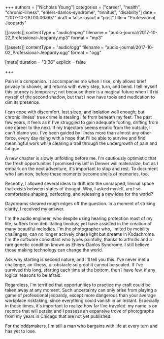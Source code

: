 +++
authors = ["Nicholas Young"]
categories = ["career", "health", "chronic-illness", "ehlers-danlos-syndrome", "tinnitus", "disability"]
date = "2017-10-28T00:00:00Z"
draft = false
layout = "post"
title = "Professional Jeopardy"

[[assets]]
  contentType = "audio/mpeg"
  filename = "audio-journal/2017-10-27_Professional-Jeopardy.mp3"
  format = "mp3"

[[assets]]
  contentType = "audio/ogg"
  filename = "audio-journal/2017-10-02_Professional-Jeopardy.ogg"
  format = "ogg"

[meta]
  duration = "3:36"
  explicit = false

+++

Pain is a companion. It accompanies me when I rise, only allows brief privacy to shower, and returns with every step, turn, and bend. I tell myself this journey is temporary; not because there is a magical future when I'll rid myself of the second shadow, but that I now have tools and medication to dim its presence.

I can cope with discomfort, lost sleep, and isolation well enough; but chronic illness' true crime is stealing life from beneath my feet. The past few years, it feels as if I've struggled to gain adequate footing, drifting from one career to the next. If my trajectory seems erratic from the outside, I can't blame you. I've been guided by illness more than almost any other force, every day rising with a hope that I'll be able to survive and find meaningful work while clearing a trail through the undergrowth of pain and fatigue.

A new chapter is slowly unfolding before me. I'm cautiously optimistic that the fresh opportunities I promised myself in Denver will materialize, but as I embark on the next adventure, it's important to stop and rest. To document who I am now, before these moments become shells of memories, too.

Recently, I allowed several ideas to drift into the unmapped, liminal space that exists between states of thought. Why, I asked myself, am I so comfortable shaping, perfecting, and releasing a new idea for the world?

Daydreams sheared rough edges off the question. In a moment of striking clarity, I received my answer.

I'm the audio engineer, who despite using hearing protection most of my life, suffers from debilitating tinnitus; yet have assisted in the creation of many beautiful melodies. I'm the photographer who, limited by mobility challenges, can no longer actively chase light but dreams in Kodachrome. I'm the software consultant who types painfully, thanks to arthritis and a rare genetic condition known as Ehlers-Danlos Syndrome. I still believe those making technology can change the world.

Ask why starting is second nature, and I'll tell you this. I've never met a challenge, an illness, or obstacle so great it cannot be scaled. If I've survived this long, starting each time at the bottom, then I have few, if any logical reasons to be afraid.

Regardless, I'm terrified that opportunities to practice my craft could be taken away at any moment. Such uncertainty can only arise from playing a game of professional jeopardy, except more dangerous than your average workplace risktaking, since everything could vanish in an instant. Especially in those times, it's important to realize how far I've traveled: my name is on records that will persist and I possess an expansive trove of photographs from my years in Chicago that are not yet published.

For the oddsmakers, I'm still a man who bargains with life at every turn and has yet to lose.
